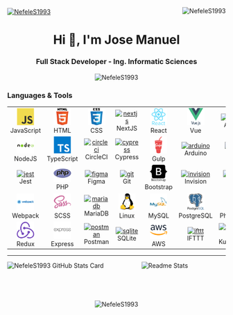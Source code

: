 <!--
**ky13d3nt0n/ky13d3nt0n** is a ✨ _special_ ✨ repository because its `README.md` (this file) appears on your GitHub profile. -->

<!-- Profile Views -->
<div>
  <a align="left" href="https://linkedin.com/in/jose-manuel-blanco-peña-4a9245247" target="_blank">
    <img align="center" src="https://img.shields.io/badge/LinkedIn-0077B5?style=for-the-badge&logo=linkedin&logoColor=white" alt="NefeleS1993" />
  </a>
  <img align="right" src="https://komarev.com/ghpvc/?username=NefeleS1993&label=Profile%20views&color=0e75b6&style=flat" alt="NefeleS1993" />
</div>

<!-- Header -->
<div align="center">
  <h1>Hi 👋, I'm Jose Manuel</h1>
  <h3>Full Stack Developer - Ing. Informatic Sciences</h3>
</div>

<!-- Other Stats -->
<div align="center">
  <img align="center" src="https://github-readme-streak-stats.herokuapp.com/?user=NefeleS1993&theme=dark" alt="NefeleS1993" />
</div>

<!-- Language & Tools -->
### Languages & Tools
<table>
  <tbody align="center">
    <tr>
      <!-- JavaScript -->
      <td width="96">
        <a href="https://developer.mozilla.org/en-US/docs/Web/JavaScript" target="_blank" rel="noreferrer">
          <img src="https://raw.githubusercontent.com/devicons/devicon/master/icons/javascript/javascript-original.svg" alt="javascript" width="40" height="40"/>
        </a>
        <br/>
        JavaScript
      </td>
      <!-- HTML  -->
      <td width="96">
        <a href="https://www.w3.org/html/" target="_blank" rel="noreferrer">
          <img src="https://raw.githubusercontent.com/devicons/devicon/master/icons/html5/html5-original-wordmark.svg" alt="html5" width="40" height="40"/>
        </a>
        <br/>
        HTML
      </td>
      <!-- CSS -->
      <td width="96">
        <a href="https://www.w3schools.com/css/" target="_blank" rel="noreferrer">
          <img src="https://raw.githubusercontent.com/devicons/devicon/master/icons/css3/css3-original-wordmark.svg" alt="css3" width="40" height="40"/>
        </a>
        <br/>
        CSS
      </td>
      <!-- NextJS -->
      <td width="96">
         <a href="https://nextjs.org/" target="_blank" rel="noreferrer">
          <img src="https://cdn.worldvectorlogo.com/logos/nextjs-2.svg" alt="nextjs" width="40" height="40"/>
        </a>
        <br/>
        NextJS
      </td>
      <!-- React -->
      <td width="96">
        <a href="https://reactjs.org/" target="_blank" rel="noreferrer">
          <img src="https://raw.githubusercontent.com/devicons/devicon/master/icons/react/react-original-wordmark.svg" alt="react" width="40" height="40"/>
        </a>
        <br/>
        React
      </td>
      <!-- Vue -->
      <td width="96">
        <a href="https://vuejs.org/" target="_blank" rel="noreferrer">
          <img src="https://raw.githubusercontent.com/devicons/devicon/master/icons/vuejs/vuejs-original-wordmark.svg" alt="vuejs" width="40" height="40"/>
        </a>
        <br/>
        Vue
      </td>
      <!-- Angular -->
      <td width="96">
        <a href="https://angular.io" target="_blank" rel="noreferrer">
          <img src="https://angular.io/assets/images/logos/angular/angular.svg" alt="angular" width="40" height="40"/>
        </a>
        <br/>
        Angular
      </td>
      <!-- Docker -->
      <td>
        <a href="https://www.docker.com/" target="_blank" rel="noreferrer">
          <img src="https://raw.githubusercontent.com/devicons/devicon/master/icons/docker/docker-original-wordmark.svg" alt="docker" width="40" height="40"/>
        </a>
        Docker
      </td>
      <!-- Babel -->
      <td>
        <a href="https://babeljs.io/" target="_blank" rel="noreferrer">
          <img src="https://www.vectorlogo.zone/logos/babeljs/babeljs-icon.svg" alt="babel" width="40" height="40"/>
        </a>
        <br/>
        Babel
      </td>
    </tr>
    <tr>
      <!-- NodeJS -->
      <td width="96">
        <a href="https://nodejs.org" target="_blank" rel="noreferrer">
          <img src="https://raw.githubusercontent.com/devicons/devicon/master/icons/nodejs/nodejs-original-wordmark.svg" alt="nodejs" width="40" height="40"/>
        </a>
        <br/>
        NodeJS
      </td>
      <!-- TypeScript -->
      <td width="96">
        <a href="https://www.typescriptlang.org/" target="_blank" rel="noreferrer">
          <img src="https://raw.githubusercontent.com/devicons/devicon/master/icons/typescript/typescript-original.svg" alt="typescript" width="40" height="40"/>
        </a>
        <br/>
        TypeScript
      </td>
      <!-- Circle CI -->
      <td width="96">
        <a href="https://circleci.com" target="_blank" rel="noreferrer">
          <img src="https://www.vectorlogo.zone/logos/circleci/circleci-icon.svg" alt="circleci" width="40" height="40"/>
        </a>
        <br/>
        CircleCI
      </td>
      <!-- Cypress -->
      <td>
        <a href="https://www.cypress.io" target="_blank" rel="noreferrer">
          <img src="https://raw.githubusercontent.com/simple-icons/simple-icons/6e46ec1fc23b60c8fd0d2f2ff46db82e16dbd75f/icons/cypress.svg" alt="cypress" width="40" height="40"/>
        </a>
        <br/>
        Cypress
      </td>
      <!-- Gulp -->
      <td width="96">
        <a href="https://gulpjs.com" target="_blank" rel="noreferrer">
          <img src="https://raw.githubusercontent.com/devicons/devicon/master/icons/gulp/gulp-plain.svg" alt="gulp" width="40" height="40"/>
        </a>
        <br/>
        Gulp
      </td>
      <!-- Arduino -->
      <td width="96">
        <a href="https://www.arduino.cc/" target="_blank" rel="noreferrer">
          <img src="https://cdn.worldvectorlogo.com/logos/arduino-1.svg" alt="arduino" width="40" height="40"/>
        </a>
        <br/>
        Arduino
      </td>
      <!-- Bash -->
      <td width="96">
        <a href="https://www.gnu.org/software/bash/" target="_blank" rel="noreferrer">
          <img src="https://www.vectorlogo.zone/logos/gnu_bash/gnu_bash-icon.svg" alt="bash" width="40" height="40"/>
        </a>
        <br/>
        Bash
      </td>
      <!-- Electron -->
      <td>
        <a href="https://www.electronjs.org" target="_blank" rel="noreferrer">
          <img src="https://raw.githubusercontent.com/devicons/devicon/master/icons/electron/electron-original.svg" alt="electron" width="40" height="40"/>
        </a>
        <br/>
        Electron
      </td>
      <!-- Firebase -->
      <td width="96">
         <a href="https://firebase.google.com/" target="_blank" rel="noreferrer">
          <img src="https://www.vectorlogo.zone/logos/firebase/firebase-icon.svg" alt="firebase" width="40" height="40"/>
        </a>
        <br/>
        Firebase
      </td>
    </tr>
    <tr>
      <!-- Jest -->
      <td width="96">
        <a href="https://jestjs.io" target="_blank" rel="noreferrer">
          <img src="https://www.vectorlogo.zone/logos/jestjsio/jestjsio-icon.svg" alt="jest" width="40" height="40"/>
        </a>
        <br/>
        Jest
      </td>
      <!-- PHP -->
      <td width="96">
        <a href="https://www.php.net" target="_blank" rel="noreferrer">
          <img src="https://raw.githubusercontent.com/devicons/devicon/master/icons/php/php-original.svg" alt="php" width="40" height="40"/>
        </a>
        <br/>
        PHP
      </td>
      <!-- Figma -->
      <td width="96">
        <a href="https://www.figma.com/" target="_blank" rel="noreferrer">
          <img src="https://www.vectorlogo.zone/logos/figma/figma-icon.svg" alt="figma" width="40" height="40"/>
        </a>
        <br/>
        Figma
      </td>
      <!-- Git -->
      <td width="96">
        <a href="https://git-scm.com/" target="_blank" rel="noreferrer">
          <img src="https://www.vectorlogo.zone/logos/git-scm/git-scm-icon.svg" alt="git" width="40" height="40"/>
        </a>
        <br/>
        Git
      </td>
      <!-- Bootstrap -->
      <td>
        <a href="https://getbootstrap.com" target="_blank" rel="noreferrer">
          <img src="https://raw.githubusercontent.com/devicons/devicon/master/icons/bootstrap/bootstrap-plain-wordmark.svg" alt="bootstrap" width="40" height="40"/>
        </a>
        <br/>
        Bootstrap
      </td>
      <!-- Invision -->
      <td width="96">
        <a href="https://www.invisionapp.com/" target="_blank" rel="noreferrer">
          <img src="https://www.vectorlogo.zone/logos/invisionapp/invisionapp-icon.svg" alt="invision" width="40" height="40"/>
        </a>
        <br/>
        Invision
      </td>
      <!-- Nuxt -->
      <td width="96">
        <a href="https://nuxtjs.org/" target="_blank" rel="noreferrer">
          <img src="https://www.vectorlogo.zone/logos/nuxtjs/nuxtjs-icon.svg" alt="nuxtjs" width="40" height="40"/>
        </a>
        <br/>
        Nuxt
      </td>
      <!-- Heroku -->
      <td width="96">
        <a href="https://heroku.com" target="_blank" rel="noreferrer">
          <img src="https://www.vectorlogo.zone/logos/heroku/heroku-icon.svg" alt="heroku" width="40" height="40"/>
        </a>
        <br/>
        Heroku
      </td>
      <!-- Illustrator -->
      <td width="96">
        <a href="https://www.adobe.com/in/products/illustrator.html" target="_blank" rel="noreferrer">
          <img src="https://www.vectorlogo.zone/logos/adobe_illustrator/adobe_illustrator-icon.svg" alt="illustrator" width="40" height="40"/>
        </a>
        <br/>
        Illustrator
      </td>
    </tr>
    <tr>
      <!-- Webpack -->
      <td width="96">
        <a href="https://webpack.js.org" target="_blank" rel="noreferrer">
          <img src="https://raw.githubusercontent.com/devicons/devicon/d00d0969292a6569d45b06d3f350f463a0107b0d/icons/webpack/webpack-original-wordmark.svg" alt="webpack" width="40" height="40"/>
        </a>
        <br/>
        Webpack
      </td>
      <!-- SCSS -->
      <td width="96">
        <a href="https://sass-lang.com" target="_blank" rel="noreferrer">
          <img src="https://raw.githubusercontent.com/devicons/devicon/master/icons/sass/sass-original.svg" alt="sass" width="40" height="40"/>
        </a>
        <br/>
        SCSS
      </td>
      <!-- MariaDB -->
      <td width="96">
        <a href="https://mariadb.org/" target="_blank" rel="noreferrer">
          <img src="https://www.vectorlogo.zone/logos/mariadb/mariadb-icon.svg" alt="mariadb" width="40" height="40"/>
        </a>
        <br/>
        MariaDB
      </td>
      <!-- Linux -->
      <td width="96">
        <a href="https://www.linux.org/" target="_blank" rel="noreferrer">
          <img src="https://raw.githubusercontent.com/devicons/devicon/master/icons/linux/linux-original.svg" alt="linux" width="40" height="40"/>
        </a>
        <br/>
        Linux
      </td>
      <!-- MySQL -->
      <td width="96">
        <a href="https://www.mysql.com/" target="_blank" rel="noreferrer">
          <img src="https://raw.githubusercontent.com/devicons/devicon/master/icons/mysql/mysql-original-wordmark.svg" alt="mysql" width="40" height="40"/>
        </a>
        <br/>
        MySQL
      </td>
      <!-- PostgreSQL -->
      <td width="96">
        <a href="https://www.postgresql.org" target="_blank" rel="noreferrer">
          <img src="https://raw.githubusercontent.com/devicons/devicon/master/icons/postgresql/postgresql-original-wordmark.svg" alt="postgresql" width="40" height="40"/>
        </a>
        <br/>
        PostgreSQL
      </td>
      <!-- Photoshop -->
      <td width="96">
        <a href="https://www.photoshop.com/en" target="_blank" rel="noreferrer">
          <img src="https://raw.githubusercontent.com/devicons/devicon/master/icons/photoshop/photoshop-line.svg" alt="photoshop" width="40" height="40"/>
        </a>
        <br/>
        Photoshop
      </td>
      <!-- Pug -->
      <td width="96">
        <a href="https://pugjs.org" target="_blank" rel="noreferrer">
          <img src="https://cdn.worldvectorlogo.com/logos/pug.svg" alt="pug" width="40" height="40"/>
        </a>
        <br/>
        Pug
      </td>
      <!-- Sketch -->
      <td width="96">
        <a href="https://www.sketch.com/" target="_blank" rel="noreferrer">
          <img src="https://www.vectorlogo.zone/logos/sketchapp/sketchapp-icon.svg" alt="sketch" width="40" height="40"/>
        </a>
        <br/>
        Sketch
      </td>
    </tr>
    <tr>
      <!-- Redux -->
      <td width="96">
        <a href="https://redux.js.org" target="_blank" rel="noreferrer">
          <img src="https://raw.githubusercontent.com/devicons/devicon/master/icons/redux/redux-original.svg" alt="redux" width="40" height="40"/>
        </a>
        <br/>
        Redux
      </td>
      <!-- Express -->
      <td width="96">
        <a href="https://expressjs.com" target="_blank" rel="noreferrer">
          <img src="https://raw.githubusercontent.com/devicons/devicon/master/icons/express/express-original-wordmark.svg" alt="express" width="40" height="40"/>
        </a>
        <br/>
        Express
      </td>
      <!-- Postman -->
      <td width="96">
        <a href="https://postman.com" target="_blank" rel="noreferrer">
          <img src="https://www.vectorlogo.zone/logos/getpostman/getpostman-icon.svg" alt="postman" width="40" height="40"/>
        </a>
        <br/>
        Postman
      </td>
      <!-- SQLite -->
      <td width="96">
        <a href="https://www.sqlite.org/" target="_blank" rel="noreferrer">
          <img src="https://www.vectorlogo.zone/logos/sqlite/sqlite-icon.svg" alt="sqlite" width="40" height="40"/>
        </a>
        <br/>
        SQLite
      </td>
      <!-- AWS -->
      <td width="96">
        <a href="https://aws.amazon.com" target="_blank" rel="noreferrer">
          <img src="https://raw.githubusercontent.com/devicons/devicon/master/icons/amazonwebservices/amazonwebservices-original-wordmark.svg" alt="aws" width="40" height="40"/>
        </a>
        <br/>
        AWS
      </td>
      <!-- IFTTT -->
      <td width="96">
        <a href="https://ifttt.com/" target="_blank" rel="noreferrer">
          <img src="https://www.vectorlogo.zone/logos/ifttt/ifttt-ar21.svg" alt="ifttt" width="40" height="40"/>
        </a>
        <br/>
        IFTTT
      </td>
      <!-- Kubernetes -->
      <td width="96">
        <a href="https://kubernetes.io" target="_blank" rel="noreferrer">
          <img src="https://www.vectorlogo.zone/logos/kubernetes/kubernetes-icon.svg" alt="kubernetes" width="40" height="40"/>
        </a>
        <br/>
        Kubernetes
      </td>
      <!-- MongoDB -->
      <td width="96">
        <a href="https://www.mongodb.com/" target="_blank" rel="noreferrer">
          <img src="https://raw.githubusercontent.com/devicons/devicon/master/icons/mongodb/mongodb-original-wordmark.svg" alt="mongodb" width="40" height="40"/>
        </a>
        <br/>
        MongoDB
      </td>
    </tr>
  </tbody>
</table>

---
<!-- Stats -->
<img align="left" src="https://github-readme-stats.vercel.app/api?username=NefeleS1993&show_icons=true&theme=nord&count_private=true&hide=stars" alt="NefeleS1993 GitHub Stats Card"/>

<!-- Languages -->
<div align="center">
  <img src="https://github-readme-stats.vercel.app/api/top-langs/?username=NefeleS1993&layout=compact&theme=nord" alt="Readme Stats" />
</div>

&nbsp;
---

<div align="center">
  <!-- Trophies -->
  <img src="https://github-profile-trophy.vercel.app/?username=NefeleS1993&theme=onedark&row=2&rank=SECRET,S,SS,A,B,C" alt="NefeleS1993" />
</div>
